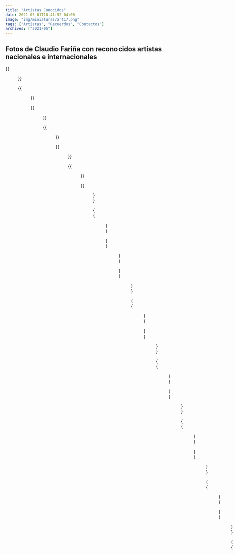 ```yaml
---
title: "Artistas Conocidos"
date: 2021-05-01T18:41:52-04:00
image: "img/miniaturas/art17.png"
tags: ["Artistas", "Recuerdos", "Contactos"]
archives: ["2021/05"]
---
```


## Fotos de Claudio Fariña con reconocidos artistas nacionales e internacionales

{{<figure src="/img/Artistas/art01.png" >}}

{{<figure src="/img/Artistas/art02.png" >}}

{{<figure src="/img/Artistas/art03.png" >}}

{{<figure src="/img/Artistas/art04.png" >}}

{{<figure src="/img/Artistas/art05.png" >}}

{{<figure src="/img/Artistas/art06.png" >}}

{{<figure src="/img/Artistas/art07.png" >}}

{{<figure src="/img/Artistas/art08.png" >}}

{{<figure src="/img/Artistas/art09.png" >}}

{{<figure src="/img/Artistas/art10.png" >}}

{{<figure src="/img/Artistas/art11.png" >}}

{{<figure src="/img/Artistas/art12.png" >}}

{{<figure src="/img/Artistas/art13.png" >}}

{{<figure src="/img/Artistas/art14.png" >}}

{{<figure src="/img/Artistas/art15.png" >}}

{{<figure src="/img/Artistas/art16.png" >}}

{{<figure src="/img/Artistas/art18.png" >}}

{{<figure src="/img/Artistas/art19.png" >}}

{{<figure src="/img/Artistas/art20.png" >}}

{{<figure src="/img/Artistas/art21.png" >}}

{{<figure src="/img/Artistas/art22.png" >}}

{{<figure src="/img/Artistas/art23.png" >}}

{{<figure src="/img/Artistas/art24.png" >}}

{{<figure src="/img/Artistas/art25.png" >}}

{{<figure src="/img/Artistas/art26.png" >}}

{{<figure src="/img/Artistas/art27.png" >}}

{{<figure src="/img/Artistas/art28.png" >}}

{{<figure src="/img/Artistas/art29.png" >}}

{{<figure src="/img/Artistas/art30.png" >}}

{{<figure src="/img/Artistas/art31.png" >}}

{{<figure src="/img/Artistas/art32.png" >}}

{{<figure src="/img/Artistas/art33.png" >}}

{{<figure src="/img/Artistas/art34.png" >}}

{{<figure src="/img/Artistas/art35.png" >}}

{{<figure src="/img/Artistas/art36.png" >}}